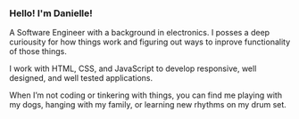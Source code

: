 ### Hello! I'm Danielle!

 A Software Engineer with a background in electronics. I posses a deep curiousity for how things work and figuring out ways to inprove functionality of those things. 
 
 I work with HTML, CSS, and JavaScript to develop responsive, well designed, and well tested applications.
 
 When I’m not coding or tinkering with things, you can find me playing with my dogs, hanging with my family, or learning new rhythms on my drum set.
